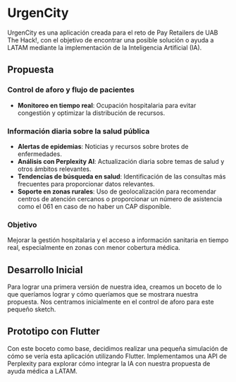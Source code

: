 # UrgenCity
UrgenCity es una aplicación creada para el reto de Pay Retailers de UAB The Hack!, con el objetivo de encontrar una posible solución o ayuda a LATAM mediante la implementación de la Inteligencia Artificial (IA).

## Propuesta
### Control de aforo y flujo de pacientes
- **Monitoreo en tiempo real**: Ocupación hospitalaria para evitar congestión y optimizar la distribución de recursos.

### Información diaria sobre la salud pública
- **Alertas de epidemias**: Noticias y recursos sobre brotes de enfermedades.
- **Análisis con Perplexity AI**: Actualización diaria sobre temas de salud y otros ámbitos relevantes.
- **Tendencias de búsqueda en salud**: Identificación de las consultas más frecuentes para proporcionar datos relevantes.
- **Soporte en zonas rurales**: Uso de geolocalización para recomendar centros de atención cercanos o proporcionar un número de asistencia como el 061 en caso de no haber un CAP disponible.

### Objetivo
Mejorar la gestión hospitalaria y el acceso a información sanitaria en tiempo real, especialmente en zonas con menor cobertura médica.

## Desarrollo Inicial
Para lograr una primera versión de nuestra idea, creamos un boceto de lo que queríamos lograr y cómo queríamos que se mostrara nuestra propuesta. Nos centramos inicialmente en el control de aforo para este pequeño sketch.

## Prototipo con Flutter
Con este boceto como base, decidimos realizar una pequeña simulación de cómo se vería esta aplicación utilizando Flutter. Implementamos una API de Perplexity para explorar cómo integrar la IA con nuestra propuesta de ayuda médica a LATAM.

